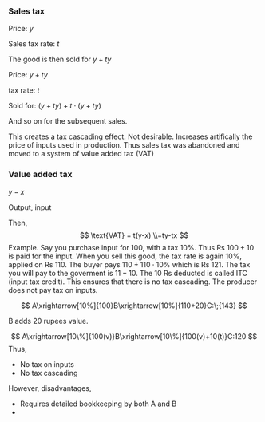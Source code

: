 ### Sales tax

Price: $y$ 

Sales tax rate: $t$

The good is then sold for $y+ty$



Price: $y +ty$

tax rate: $t$

Sold for: $(y+ty)+t\cdot (y+ty)$

And so on for the subsequent sales. 



This creates a tax cascading effect. Not desirable. Increases artifically the price of inputs used in production. Thus sales tax was abandoned and moved to a system of value added tax (VAT)

### Value added tax

$y-x$

Output, input

Then,
$$
\text{VAT} = t(y-x) \\=ty-tx
$$
Example. Say you purchase input for $100$, with a tax $10\%$. Thus Rs $100+10$ is paid for the input. When you sell this good, the tax rate is again $10\%$, applied on Rs $110$. The buyer pays $110+110\cdot10\%$ which is Rs $121$. The tax you will pay to the goverment is $11-10$. The $10$ Rs deducted is called ITC (input tax credit). This ensures that there is no tax cascading. The producer does not pay tax on inputs. 


$$
A\xrightarrow[10%]{100}B\xrightarrow[10%]{110+20}C:\;{143}
$$

B adds 20 rupees value.

$$
A\xrightarrow[10\%]{100(v)}B\xrightarrow[10\%]{100(v)+10(t)}C:120
$$
Thus,

- No tax on inputs
- No tax cascading

However, disadvantages,

- Requires detailed bookkeeping by both A and B
- 

